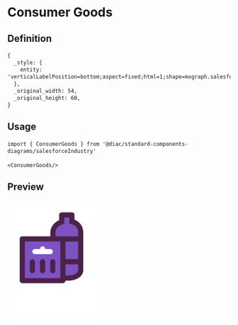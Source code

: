 # Consumer Goods

## Definition

```
{
  _style: { 
    entity: 'verticalLabelPosition=bottom;aspect=fixed;html=1;shape=mxgraph.salesforce.consumer_goods;',
  },
  _original_width: 54,
  _original_height: 60,
}
```

## Usage

```
import { ConsumerGoods } from '@diac/standard-components-diagrams/salesforceIndustry'

<ConsumerGoods/>
```

## Preview

<img src="./consumer-goods.png" width="200"/>
